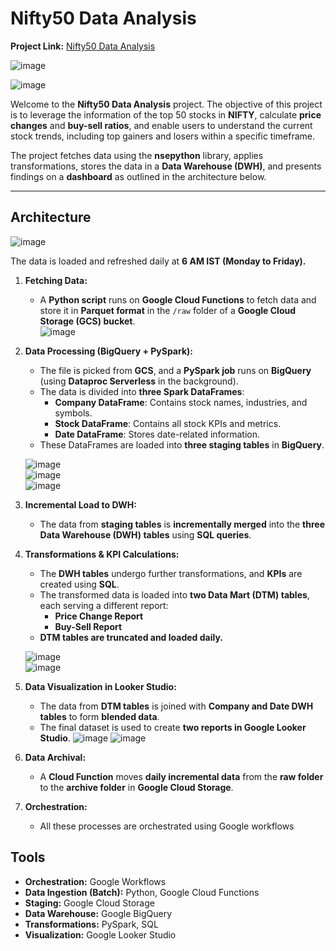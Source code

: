 # Nifty50 Data Analysis  

**Project Link:** [Nifty50 Data Analysis](https://lookerstudio.google.com/u/1/reporting/bbafb746-adf8-4a30-b7ed-65a809c9215b/page/JVgvE)  

![image](https://github.com/user-attachments/assets/de03524d-97db-4567-a466-f9ed8e73b20c)

![image](https://github.com/user-attachments/assets/5f2dd03b-0b8f-43d6-8e23-fd91e7b01fbb)



Welcome to the **Nifty50 Data Analysis** project. The objective of this project is to leverage the information of the top 50 stocks in **NIFTY**, calculate **price changes** and **buy-sell ratios**, and enable users to understand the current stock trends, including top gainers and losers within a specific timeframe.  

The project fetches data using the **nsepython** library, applies transformations, stores the data in a **Data Warehouse (DWH)**, and presents findings on a **dashboard** as outlined in the architecture below.  

---

## **Architecture**  

![image](https://github.com/user-attachments/assets/1cc8ed3c-40ee-45ff-9956-372faf914f04)  

The data is loaded and refreshed daily at **6 AM IST (Monday to Friday).**  

1. **Fetching Data:**  
   - A **Python script** runs on **Google Cloud Functions** to fetch data and store it in **Parquet format** in the `/raw` folder of a **Google Cloud Storage (GCS) bucket**.  
   ![image](https://github.com/user-attachments/assets/90de55b2-ada3-4409-a45a-ac4299a5f9f6)  

2. **Data Processing (BigQuery + PySpark):**  
   - The file is picked from **GCS**, and a **PySpark job** runs on **BigQuery** (using **Dataproc Serverless** in the background).  
   - The data is divided into **three Spark DataFrames**:  
     - **Company DataFrame**: Contains stock names, industries, and symbols.  
     - **Stock DataFrame**: Contains all stock KPIs and metrics.  
     - **Date DataFrame**: Stores date-related information.  
   - These DataFrames are loaded into **three staging tables** in **BigQuery**.  

   ![image](https://github.com/user-attachments/assets/5bb41a77-2594-45ca-8d34-8db0d97f9d48)  
   ![image](https://github.com/user-attachments/assets/45bf1bd8-33b5-4161-aef6-649547519cea)  
   ![image](https://github.com/user-attachments/assets/97925e1a-46dd-4aa7-bca9-9e21f01aaa7f)  

3. **Incremental Load to DWH:**  
   - The data from **staging tables** is **incrementally merged** into the **three Data Warehouse (DWH) tables** using **SQL queries**.  

4. **Transformations & KPI Calculations:**  
   - The **DWH tables** undergo further transformations, and **KPIs** are created using **SQL**.  
   - The transformed data is loaded into **two Data Mart (DTM) tables**, each serving a different report:  
     - **Price Change Report**  
     - **Buy-Sell Report**  
   - **DTM tables are truncated and loaded daily.**  

   ![image](https://github.com/user-attachments/assets/9ee82bed-28a9-4bb6-9701-c738d1c8937f)  
   ![image](https://github.com/user-attachments/assets/1d807a9a-de0a-4624-82e6-4807809eccf9)  

5. **Data Visualization in Looker Studio:**  
   - The data from **DTM tables** is joined with **Company and Date DWH tables** to form **blended data**.  
   - The final dataset is used to create **two reports in Google Looker Studio**.
     ![image](https://github.com/user-attachments/assets/bbab37d5-8449-4b07-882d-bcbfbcd89d8b)
     ![image](https://github.com/user-attachments/assets/3a5008f1-82f2-456e-b7f9-d9288803c0f2)


6. **Data Archival:**  
   - A **Cloud Function** moves **daily incremental data** from the **raw folder** to the **archive folder** in **Google Cloud Storage**.  

7. **Orchestration:**
   - All these processes are orchestrated using Google workflows 
     


## **Tools**  

- **Orchestration:** Google Workflows  
- **Data Ingestion (Batch):** Python, Google Cloud Functions  
- **Staging:** Google Cloud Storage  
- **Data Warehouse:** Google BigQuery  
- **Transformations:** PySpark, SQL  
- **Visualization:** Google Looker Studio  

